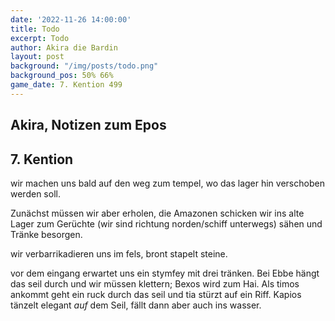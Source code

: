 ```yaml
---
date: '2022-11-26 14:00:00'
title: Todo
excerpt: Todo
author: Akira die Bardin
layout: post
background: "/img/posts/todo.png"
background_pos: 50% 66%
game_date: 7. Kention 499
---
```


<div class="rhyme">
  <blockquote>
  </blockquote>
</div>

## Akira, Notizen zum Epos

## 7. Kention


wir machen uns  bald auf den weg zum tempel, wo das lager hin verschoben werden soll.

Zunächst müssen wir aber erholen, die Amazonen schicken wir ins alte Lager zum Gerüchte (wir sind richtung norden/schiff unterwegs) sähen und Tränke besorgen.

wir verbarrikadieren uns im fels, bront stapelt steine.

vor dem eingang erwartet uns ein stymfey mit drei tränken. Bei Ebbe hängt das seil durch und wir müssen klettern; Bexos wird zum Hai.
Als timos ankommt geht ein ruck durch das seil und tia stürzt auf ein Riff. Kapios tänzelt elegant _auf_ dem Seil, fällt dann aber auch ins wasser.



<!-- bild von marius aus timotheos channel-->



<!--

in einer kiste ist der schlüssel und ein kleiner stein, geformt wie mund + ohr (sending stone).


todo mehr über narsus herausfinden (6. gott)

täglicher apell am boot

antikithera kann  auf festen boden man durch sternbilder (mapped auf inseln) auf kurs setzen.

Mithral Shortsword +1 bestellt, am 10. tagen fertig.

keledone, kann singen aber v.a. dinge und nachrichten an volkan schicken. sie ist an das schiff gebunden und es auch verteidigen.

pythor und ein grüner drache hängen zusammen, haben wir in telamok gehört

Moxena ist auch dabei
next stop themis, antikithera wird eingestellt

todo: Sich bei der Isle of faith beschweren, dass uns Moxena bei der Landung auf Themis nicht geholfen hat.

Sydon und Lutheria scheinen die Amazonen als Kämpferinnen zu rekrutieren. Daher der Coup.
Moxena erzählt uns, dass die neue  Tesilea mit magischenen Helmen Lutherias aussieht wie die alte.
Täglich wird eine phiole blut zum tempel gebracht.
-->

